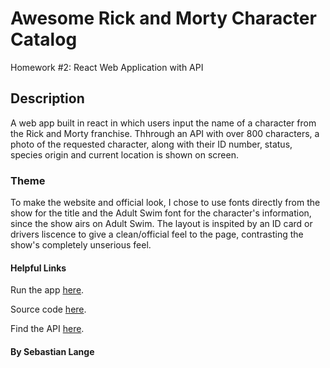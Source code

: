 # Awesome Rick and Morty Character Catalog

Homework #2: React Web Application with API

## Description

A web app built in react in which users input the name of a character from the Rick and Morty franchise. Thhrough an API with over 800 characters, a photo of the requested character, along with their ID number, status, species origin and current location is shown on screen.

### Theme

To make the website and official look, I chose to use fonts directly from the show for the title and the Adult Swim font for the character's information, since the show airs on Adult Swim. The layout is inspited by an ID card or drivers liscence to give a clean/official feel to the page, contrasting the show's completely unserious feel. 

#### Helpful Links

Run the app [here](https://3kcd2c.csb.app/).

Source code [here](https://codesandbox.io/p/sandbox/rick-and-morty-api-dictionary-3kcd2c).

Find the API [here](https://rickandmortyapi.com/).



#### By Sebastian Lange